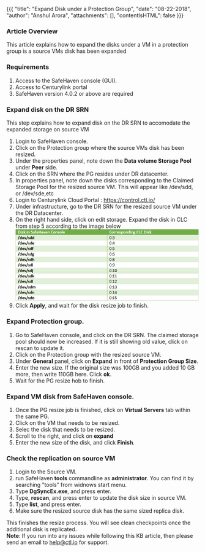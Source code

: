{{{
  "title": "Expand Disk under a Protection Group",
  "date": "08-22-2018",
  "author": "Anshul Arora",
  "attachments": [],
  "contentIsHTML": false
}}}

### Article Overview
This article explains how to expand the disks under a VM in a protection group is a source VMs disk has been expanded

### Requirements
1. Access to the SafeHaven console (GUI).
2. Access to Centurylink portal
3. SafeHaven version 4.0.2 or above are required

### Expand disk on the DR SRN
This step explains how to expand disk on the DR SRN to accomodate the expanded storage on source VM
1. Login to SafeHaven console.
2. Click on the Protection group where the source VMs disk has been resized.
3. Under the properties panel, note down the **Data volume Storage Pool** under **Peer** side.
4. Click on the SRN where the PG resides under DR datacenter.
5. In properties panel, note down the disks corresponding to the Claimed Storage Pool for the resized source VM. This will appear like /dev/sdd, or /dev/sde,etc
6. Login to Centurylink Cloud Portal : https://control.ctl.io/
7. Under infrastructure, go to the DR SRN for the resized source VM under the DR Datacenter.
8. On the right hand side, click on edit storage. Expand the disk in CLC from step 5 according to the image below
   ![disk mapping](../../images/SH5.0/diskformat.png)
9. Click **Apply**, and wait for the disk resize job to finish.

### Expand Protection group.
1. Go to SafeHaven console, and click on the DR SRN.
The claimed storage pool should now be increased. If it is still showing old value, click on rescan to update it.
2. Click on the Protection group with the resized source VM.
3. Under **General** panel, click on **Expand** in front of **Protection Group Size**.
4. Enter the new size. If the original size was 100GB and you added 10 GB more, then write 110GB here. Click **ok**.
5. Wait for the PG resize hob to finish.

### Expand VM disk from SafeHaven console.
1. Once the PG resize job is finished, click on **Virtual Servers** tab within the same PG.
2. Click on the VM that needs to be resized.
3. Selec the disk that needs to be resized.
4. Scroll to the right, and click on **expand**
5. Enter the new size of the disk, and click **Finish**.

### Check the replication on source VM
1. Login to the Source VM.
2. run SafeHaven **tools** commandline as **administrator**. You can find it by searching "tools" from widnows start menu.
3. Type **DgSyncEx.exe**, and press enter.
4. Type, **rescan**, and press enter to update the disk size in source VM.
5. Type **list**, and press enter.
6. Make sure the resized source disk has the same sized replica disk.  

This finishes the resize process. You will see clean checkpoints once the additional disk is replicated.  
**Note**: If you run into any issues while following this KB article, then please send an email to help@ctl.io for support.


